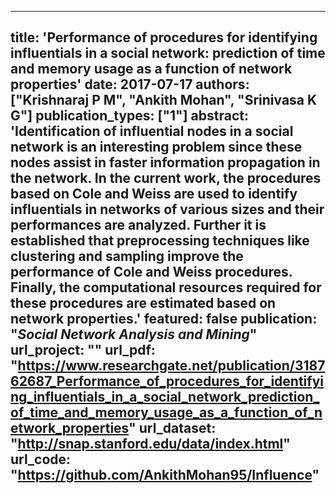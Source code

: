 
---
title: 'Performance of procedures for identifying influentials in a social network: prediction of time and memory usage as a function of network properties'
date: 2017-07-17
authors: ["Krishnaraj P M", "Ankith Mohan", "Srinivasa K G"]
publication_types: ["1"]
abstract: 'Identification of influential nodes in a social network is an interesting problem since these nodes assist in faster information propagation in the network. In the current work, the procedures based on Cole and Weiss are used to identify influentials in networks of various sizes and their performances are analyzed. Further it is established that preprocessing techniques like clustering and sampling improve the performance of Cole and Weiss procedures. Finally, the computational resources required for these procedures are estimated based on network properties.'
featured: false
publication: "*Social Network Analysis and Mining*"
url_project: ""
url_pdf: "https://www.researchgate.net/publication/318762687_Performance_of_procedures_for_identifying_influentials_in_a_social_network_prediction_of_time_and_memory_usage_as_a_function_of_network_properties"
url_dataset: "http://snap.stanford.edu/data/index.html"
url_code: "https://github.com/AnkithMohan95/Influence"
---